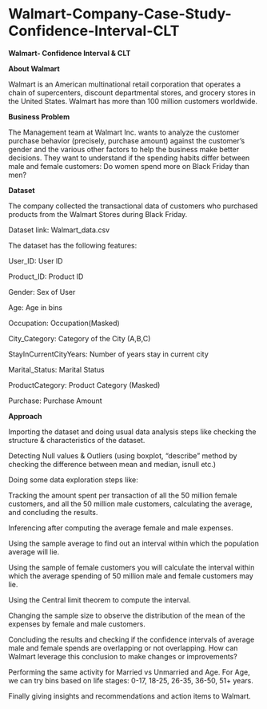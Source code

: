 # Walmart-Company-Case-Study-Confidence-Interval-CLT

**Walmart- Confidence Interval & CLT**

**About Walmart**

Walmart is an American multinational retail corporation that operates a chain of supercenters, discount departmental stores, and grocery stores in the United States.
Walmart has more than 100 million customers worldwide.

**Business Problem**

The Management team at Walmart Inc. wants to analyze the customer purchase behavior (precisely, purchase amount) against the customer’s gender and the various other factors to help the business make better decisions.
They want to understand if the spending habits differ between male and female customers: Do women spend more on Black Friday than men?

**Dataset**

The company collected the transactional data of customers who purchased products from the Walmart Stores during Black Friday.

Dataset link: Walmart_data.csv

The dataset has the following features:

User_ID: User ID

Product_ID: Product ID

Gender: Sex of User

Age: Age in bins

Occupation: Occupation(Masked)

City_Category: Category of the City (A,B,C)

StayInCurrentCityYears: Number of years stay in current city

Marital_Status: Marital Status

ProductCategory: Product Category (Masked)

Purchase: Purchase Amount

**Approach**

Importing the dataset and doing usual data analysis steps like checking the structure & characteristics of the dataset.

Detecting Null values & Outliers (using boxplot, “describe” method by checking the difference between mean and median, isnull etc.)

Doing some data exploration steps like:

Tracking the amount spent per transaction of all the 50 million female customers, and all the 50 million male customers, calculating the average, and concluding the results.

Inferencing after computing the average female and male expenses.

Using the sample average to find out an interval within which the population average will lie.

Using the sample of female customers you will calculate the interval within which the average spending of 50 million male and female customers may lie.

Using the Central limit theorem to compute the interval.

Changing the sample size to observe the distribution of the mean of the expenses by female and male customers.

Concluding the results and checking if the confidence intervals of average male and female spends are overlapping or not overlapping. How can Walmart leverage this conclusion to make changes or improvements?

Performing the same activity for Married vs Unmarried and Age. For Age, we can try bins based on life stages: 0-17, 18-25, 26-35, 36-50, 51+ years.

Finally giving insights and recommendations and action items to Walmart.
